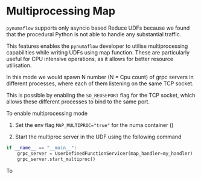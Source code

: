 # Multiprocessing Map

`pynumaflow` supports only asyncio based Reduce UDFs because we found that the procedural Python is not able to handle 
any substantial traffic.

This features enables the `pynumaflow` developer to utilise multiprocessing capabilities while 
writing UDFs using map function. These are particularly useful for CPU intensive operations,
as it allows for better resource utilisation.

In this mode we would spawn N number (N = Cpu count) of grpc servers in different processes, where each of them
listening on the same TCP socket. 

This is possible by enabling the `SO_REUSEPORT` flag for the TCP socket, which allows these different
processes to bind to the same port. 

To enable multiprocessing mode 

1) Set the env flag `MAP_MULTIPROC="true"` for the numa container ()

2) Start the multiproc server in the UDF using the following command 
```python
if __name__ == "__main__":
    grpc_server = UserDefinedFunctionServicer(map_handler=my_handler)
    grpc_server.start_multiproc()
```

To 
